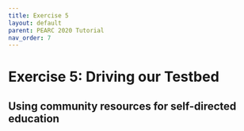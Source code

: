```yaml
---
title: Exercise 5
layout: default
parent: PEARC 2020 Tutorial
nav_order: 7
---
```



# Exercise 5: Driving our Testbed
## Using community resources for self-directed education

